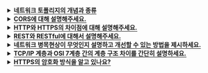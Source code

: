 <details>
  <summary><span
 style="border-bottom:0.05em solid"><strong>네트워크 토폴리지의 개념과 종류</strong></span></summary>
  <hr>
  <img src="https://user-images.githubusercontent.com/104713339/210579163-9bda4bb4-f281-4df4-9856-c3c77ff29c41.png">

네트워크 토폴리지: 네트워크에 배치된 노드와 링크의 연결 형태를 의미합니다.
네트워크에서 가장 기본이 되는 내용으로, 토폴로지의 종류와 각 특징 등을 간단하게라도 이해하고 계시는걸 권장드립니다.
<br>

### 참고용어

<details>
  <summary><span style="border-bottom:0.05em solid"><strong>노드</strong></span></summary>
서버, 라우터, 스위치 등 네트워크 장치를 의미합니다.
</details>

<details>
  <summary><span style="border-bottom:0.05em solid"><strong>링크</strong></span></summary>
유선 또는 무선을 의미합니다.
</details>

---

<details>
  <summary><span style="border-bottom:0.05em solid"><strong>버스 토폴로지</strong></span></summary>
  
중앙 통신 회선 하나에 여러 개의 노드가 연결되어 공유하는 네트워크 구성을 갖습니다. 주로 LAN에서 사용합니다.

---

### 장점

- 노드 추가와 삭제가 쉽고 설치 비용이 적습니다.
- 한 노드에 장애가 발생 해도 다른 노드에 영향을 미치지 않습니다.

### 단점

- 가운데 메인 링크에 많은 트래픽이 몰리면 정체현상이 발생하고 패킷 손실율이 높을 수 있습니다.
- 메인 링크에 장애가 발생 시 모든 노드에 영향을 미칠 수 있습니다.
- 스푸핑의 위험이 있습니다.
</details>

<details>
  <summary><span style="border-bottom:0.05em solid"><strong>스타 토폴로지</strong></span></summary>

중앙에 있는 노드 하나에 다른 모든 노드가 연결된 형태입니다.
다른 노드로 가려면 반드시 거쳐야 하는 중앙 노드는 특히 보안이 강화되어 있습니다.

---

### 장점

- 중앙의 메인 노드에 장애가 발생해도 다른 노드에 영향을 미치지 않습니다.
- 한 노드에 침해가 발생해도 다른 노드에 접근하기 어렵기 때문에 비교적 안정성이 높습니다.

### 단점

- 중앙 노드에 장애가 발생 시 전체 네트워크를 사용할 수 없습니다.
</details>

<details>
  <summary><span style="border-bottom:0.05em solid"><strong>트리 토폴로지</strong></span></summary>

계층형 토폴로지라고도 불립니다.
트리 형태를 갖기 때문에 리프 노드를 기반으로 한 노드 추가, 삭제는 쉬우나 그 이외에는 어렵습니다.

---

### 장점

- 리프 노드에서의 확장과 삭제가 용이합니다.

### 단점

- 루트 노드에 문제가 생기면 전체 노드에 영향을 미칠 수 있습니다.
- 특정 노드에 트래픽이 집중될 시 그 하위 노드에 영향을 미칩니다.
</details>

<details>
  <summary><span style="border-bottom:0.05em solid"><strong>링형 토폴로지</strong></span></summary>

고리 모양으로 연결된 형태입니다.

---

### 장점

- 노드 수가 많아져도 데이터 손실이 없습니다.
- 노드를 거치면서 토큰을 기반으로 통신권한 여부를 따지고 권한이 없는 노드는 데이터를 전달 받지 않습니다.

### 단점

- 링크 혹은 노드 중 한 곳에만 에러가 발생해도 전체 네트워크에 영향을 미칩니다.
- 기본적으로 토큰을 기반으로 하기 때문에, 토큰이 없는 노드는 통신에 참여를 못합니다.
</details>

<details>
  <summary><span style="border-bottom:0.05em solid"><strong>메시 토폴로지</strong></span></summary>

노드가 서로 연결된 그물망 형태를 갖습니다.
Full 메시 토폴리지와 Partial 메시 토폴리지가 있으며, Full은 모든 노드가 서로 연결된 형태, Partial은 부분적으로 노드들이 연결된 형태를 말합니다.
일반적으로 메시토폴리지라 함은 Full 형태를 말하며, Full의 특징을 기술하겠습니다.
(참고: Full의 경우 n \* (n - 1) / 2의 회선이 필요합니다.)

---

### 장점

- 한 노드 혹은 회선에 장애가 발생해도 다른 여러 개의 경로가 존재하므로 계속해서 네트워크를 사ㅏ용할 수 있습니다.
- 회선이 많기 때문에 트래픽 분산 처리에 용이합니다.

### 단점

- 모든 노드가 연결되어 있어 노드 추가, 삭제가 가장 어렵습니다.
  - 노드를 삭제 시 그와 연결 된 모든 노드와의 링크를 삭제해야 합니다.
  - 노드를 추가 시 다른 모든 노드와 링크를 연결해줘야 합니다.
- 회선이 많아 구축 비용이 고가입니다.
</details>
<hr>
</details>

<details>
  <summary><span style="border-bottom:0.05em solid"><strong>CORS에 대해 설명해주세요.</strong></span></summary>
<hr>
Cross Origin Resource Sharing(교차 출처 자원 공유)의 약자로
다른 출처에서 리소스를 가져오는 것을 제한하는 동일 출처 정책(SOP)과 반대로, 추가 HTTP 헤더를 사용하여
다른 출처에 있는 자원에 접근할 수 있는 권한을 부여하도록 브라우저에 알려주는 체제입니다. 
<br></br>

<details>
    <summary><span style="border-bottom:0.05em solid"><strong>SOP(Same-Origin-Policy)란?</strong></span></summary>
    동일출처정책이라는 의미로, 어떤 출처에서 불러온 문서나 스크립트가 다른 출처에서 가져온 리소스와 상호작용하는 것을 제안하는 보안 방식입니다.
  </details>
<hr>
</details>

<details>
  <summary><span style="border-bottom:0.05em solid"><strong>HTTP와 HTTPS의 차이점에 대해 설명해주세요.</strong></span></summary>
<hr>
HTTPS는 기존의 HTTP에 Secure Socket Layer 계층을 하나 더 두어
HTTP 통신에서는 수행하지 않았던 데이터의 암호화를 통해 보안을 한층 더 높인 통신 기법입니다.

<hr>
</details>

<details>
  <summary><span style="border-bottom:0.05em solid"><strong>REST와 RESTful에 대해서 설명해주세요.</strong></span></summary>
<hr>

REST란
URI를 통해 자원을 명시하고,
METHOD를 통해 자원에 대한 CRUD Operation을 명시하는 방법으로
네트워크 상에서 Client와 Server사이의 통신 방식 중 하나입니다.

RESTful
REST의 원리를 따르며 REST API의 설계 규칙을 올바르게 지키는 것을 의미합니다.

<hr>
  <details>
    <summary><span style="border-bottom:0.05em solid"><strong>REST API 설계 규칙</strong></span></summary>
    
    1. /(구분자: 슬래쉬)는 계층 관계를 나타낼 때 사용합니다.
    2. URI의 마지막에는 /(구분자: 슬래쉬)를 사용하지 않습니다.
    3. -(하이픈)은 URI의 가독성을 높이는 데 사용합니다.
    4. _(언더바)는 URI에 사용하지 않습니다.
    5. URI경로에 대문자는 가급적 피합니다.
    6. 파일확장자는 URI에 포함시키지 않습니다.
    7. 리소스 간에 연관관계가 있는 경우에는 "/리소스명/{리소스ID}/연관관계가있는리소스명"으로 표현합니다.
  </details>
<hr>
</details>

<details>
  <summary><span style="border-bottom:0.05em solid"><strong>네트워크 병목현상이 무엇인지 설명하고 개선할 수 있는 방법을 제시하세요.</strong></span></summary>
  <hr>

대량의 트래픽이 한곳에 몰려 데이터 흐름이 제한되는 상황을 말합니다.
메모리 용량을 늘리거나 서버-클라이언트 간 네트워크 회선을 네트워크 토폴리지에 기반해서 늘리는 방법 등이 있습니다.

추가질문: 네트워크 토폴리지가 무엇인가요? (네트워크 토폴리지 부분 참고) 
</details>

<details>
  <summary><span style="border-bottom:0.05em solid"><strong>TCP/IP 계층과 OSI 7계층 간의 계층 구조 차이를 간단히 설명하세요.</strong></span></summary>
  <hr>
전체적인 역할은 같으나 계층의 세분화에서 약간 다릅니다.
TCP/IP 계층의 애플리케이션 계층은 OSI 7계층에서 애플리케이션, 프레젠테이션, 세션 계층으로 나뉩니다.
링크 계층은 OSI 7계층에서 데이터링크, 물리 계층으로 나뉘어서 TCP/IP는 총 4계층으로 구성되어 있습니다.
그 외 전송 계층과 인터넷 계층이 동일하게 하나씩 있습니다.
</details>


<details>
  <summary><span style="border-bottom:0.05em solid"><strong>HTTPS의 암호화 방식을 알고 있나요?</strong></span></summary>
  <hr>
HTTP 요청이 오면 대칭키 또는 비대칭키 암호화 방식을 사용해 암호화 한 후에 응답 데이터를 보냅니다.

대칭키 암호화는 클라이언트와 서버가 동일한 키를 사용해 암호화/복호화를 하기 때문에 속도가 빠릅니다.
하지만 두 키중 하나만 노출돼도 복호화를 할 수 있어서 보안상 위험할 수 있습니다.

비대칭키 암호화는 비교적 느리지만 보다 안정적입니다.
공개키가 노출 되어도 개인키가 있어야만 복호화를 할 수 있기 때문입니다.
</details>

